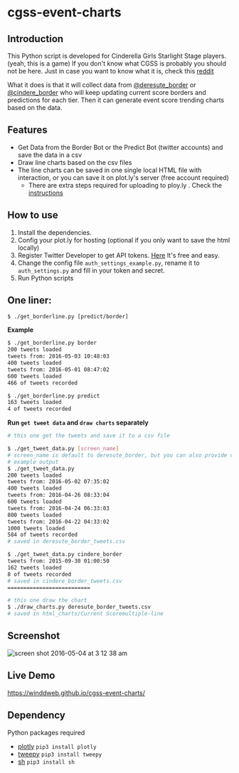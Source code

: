 cgss-event-charts
===

Introduction
---
This Python script is developed for Cinderella Girls Starlight Stage players.(yeah, this is a game)
If you don't know what CGSS is probably you should not be here. Just in case you want to know what it is, check this [reddit](https://www.reddit.com/r/StarlightStage/comments/4h3eg7/event_megathread_live_groove_dance_burst_seizon/)

What it does is that it will collect data from [@deresute_border](https://twitter.com/deresute_border) or [@cindere_border](https://twitter.com/cindere_border) who will keep updating current score borders and predictions for each tier.
Then it can generate event score trending charts based on the data.

Features
---

- Get Data from the Border Bot or the Predict Bot (twitter accounts) and save the data in a csv
- Draw line charts based on the csv files
- The line charts can be saved in one single local HTML file with interaction, or you can save it on plot.ly's server (free account required)
  - There are extra steps required for uploading to ploy.ly . Check the [instructions](https://plot.ly/python/getting-started/undefined)

How to use
---

1. Install the dependencies.
2. Config your plot.ly for hosting (optional if you only want to save the html locally)
3. Register Twitter Developer to get API tokens. [Here](https://apps.twitter.com) It's free and easy.
4. Change the config file `auth_settings_example.py`, rename it to `auth_settings.py` and fill in your token and secret.
5. Run Python scripts

One liner:
---

`$ ./get_borderline.py [predict/border]`

**Example**

```bash
$ ./get_borderline.py border
200 tweets loaded
tweets from: 2016-05-03 10:48:03
400 tweets loaded
tweets from: 2016-05-01 08:47:02
600 tweets loaded
466 of tweets recorded

$ ./get_borderline.py predict
163 tweets loaded
4 of tweets recorded
```

**Run `get tweet data` and `draw charts` separately**

```bash
# this one get the tweets and save it to a csv file

$ ./get_tweet_data.py [screen_name]
# screen_name is default to deresute_border, but you can also provide cindere_border to get the prediction data
# example output
$ ./get_tweet_data.py
200 tweets loaded
tweets from: 2016-05-02 07:35:02
400 tweets loaded
tweets from: 2016-04-26 08:33:04
600 tweets loaded
tweets from: 2016-04-24 06:33:03
800 tweets loaded
tweets from: 2016-04-22 04:33:02
1000 tweets loaded
584 of tweets recorded
# saved in deresute_border_tweets.csv

$ ./get_tweet_data.py cindere_border
tweets from: 2015-09-30 01:00:50
162 tweets loaded
8 of tweets recorded
# saved in cindere_border_tweets.csv
==========================

# this one draw the chart
$ ./draw_charts.py deresute_border_tweets.csv
# saved in html_charts/Current Scoremultiple-line
```

Screenshot
---
![screen shot 2016-05-04 at 3 12 38 am](https://cloud.githubusercontent.com/assets/1504159/15012085/aa303114-11aa-11e6-8967-0cf84fd83b4c.png)

Live Demo
---

https://winddweb.github.io/cgss-event-charts/

Dependency
---

Python packages required

- [plotly](https://plot.ly) `pip3 install plotly`
- [tweepy](http://docs.tweepy.org/en/v3.5.0/) `pip3 install tweepy`
- [sh](http://amoffat.github.io/sh/) ``pip3 install sh``
